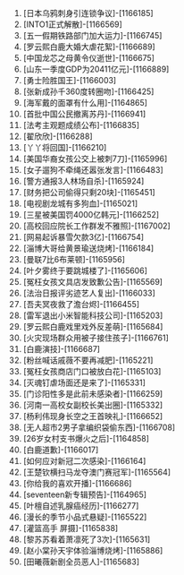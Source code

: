 
1. [日本乌鸦刺身引连锁争议]-[1166185]
1. [INTO1正式解散]-[1166569]
1. [五一假期铁路部门加大运力]-[1166745]
1. [罗云熙白鹿大婚大虐花絮]-[1166689]
1. [中国龙芯之母黄令仪逝世]-[1166675]
1. [山东一季度GDP为20411亿元]-[1166889]
1. [勇士险胜国王]-[1166003]
1. [张新成孙千360度转圈吻]-[1166425]
1. [海军戴的面罩有什么用]-[1164865]
1. [首批中国公民撤离苏丹]-[1166941]
1. [法考主观题成绩公布]-[1166835]
1. [翟欣欣]-[1166288]
1. [丫丫将回国]-[1166210]
1. [美国华裔女孩公交上被刺7刀]-[1165996]
1. [女子遛狗不牵绳还嚣张发言]-[1166483]
1. [警方通报3人林场自杀]-[1165924]
1. [财务把公司偷得只剩20块]-[1165451]
1. [电视剧龙城有多狗血]-[1165021]
1. [三星被美国罚4000亿韩元]-[1166252]
1. [高校回应院长工作群发不雅照]-[1167002]
1. [网易起诉暴雪欠款3亿]-[1166754]
1. [淄博大哥给黄景瑜送烧烤]-[1166184]
1. [曼联7比6布莱顿]-[1165956]
1. [叶夕雾终于要跳城楼了]-[1165606]
1. [冤枉女孩文具店发致歉公告]-[1165569]
1. [法治日报评劣迹艺人复出]-[1166033]
1. [吾夫冥夜救了澹台烬]-[1166455]
1. [雷军退出小米智能科技公司]-[1165203]
1. [罗云熙白鹿戏里戏外反差萌]-[1165684]
1. [火灾现场群众用被子接住孩子]-[1166761]
1. [白鹿演技]-[1166687]
1. [粉丝喊话戚薇不要再减肥]-[1165221]
1. [冤枉女孩商店门口被放白花]-[1165103]
1. [灭魂钉虐场面还是来了]-[1165331]
1. [门诊阳性多是此前未感染者]-[1166259]
1. [河南一高校女副校长美出圈]-[1165332]
1. [杨利伟现身长空之王首映礼]-[1166652]
1. [无人超市2男子拿编织袋偷东西]-[1166708]
1. [26岁女村支书爆火之后]-[1164858]
1. [白鹿道歉]-[1166017]
1. [如何应对新冠二次感染]-[1166164]
1. [王楚钦横扫马龙夺澳门赛冠军]-[1165564]
1. [你给我的喜欢开播]-[1166686]
1. [seventeen新专辑预告]-[1164965]
1. [叶檀自述乳腺癌经历]-[1166277]
1. [漫长的季节小品式悬疑]-[1165522]
1. [灌篮高手 屏摄]-[1165838]
1. [黎苏苏看着萧凛死了3次]-[1165631]
1. [赵小棠孙天宇体验淄博烧烤]-[1165886]
1. [田曦薇新剧全员恶人]-[1165683]